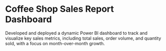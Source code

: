 # Coffee Shop Sales Report Dashboard
Developed and deployed a dynamic Power BI dashboard to track and visualize key sales metrics, including total sales, order volume, and quantity sold, with a focus on month-over-month growth.

